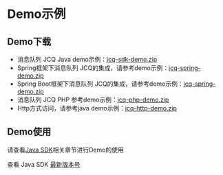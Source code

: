 # Demo示例
## Demo下载

- 消息队列 JCQ Java demo示例：[jcq-sdk-demo.zip](../../../../image/Internet-Middleware/Message-Queue/jcq-sdk-demo(20210716update).zip)
- Spring框架下消息队列 JCQ的集成，请参考demo示例：[jcq-spring-demo.zip](../../../../image/Internet-Middleware/Message-Queue/jcq-spring-demo(20210716update).zip)
- Spring Boot框架下消息队列 JCQ的集成，请参考demo示例：[jcq-spring-demo.zip](../../../../image/Internet-Middleware/Message-Queue/jcq-springboot-demo(20210716update).zip)
- 消息队列 JCQ PHP 参考demo示例：[jcq-php-demo.zip](../../../../image/Internet-Middleware/Message-Queue/PHP_Demo.zip)
- Http方式访问，请参考java demo示例：[jcq-http-demo.zip](../../../../image/Internet-Middleware/Message-Queue/jcq-http-demo(20210716update).zip)



## Demo使用
   请查看[Java SDK](../SDK-Rerference/Java-SDK/Environment-Preparation.md)相关章节进行Demo的使用
   
   查看 Java SDK [最新版本号](https://mvnrepository.com/artifact/com.jdcloud/jcq-java-sdk)
